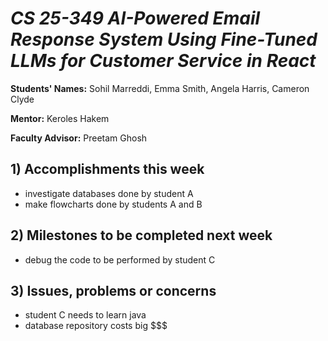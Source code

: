 # *CS 25-349 AI-Powered Email Response System Using Fine-Tuned LLMs for Customer Service in React*

**Students' Names:** Sohil Marreddi, Emma Smith, Angela Harris, Cameron Clyde

**Mentor:** Keroles Hakem

**Faculty Advisor:** Preetam Ghosh

## 1) Accomplishments this week ##
   - investigate databases done by student A
   - make flowcharts done by students A and B

## 2) Milestones to be completed next week ##
   - debug the code to be performed by student C

## 3) Issues, problems or concerns ##
   - student C needs to learn java
   - database repository costs big $$$
   


